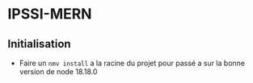 # IPSSI-MERN

## Initialisation ##

- Faire un ``nmv install`` a la racine du projet pour passé a sur la bonne version de node 18.18.0

